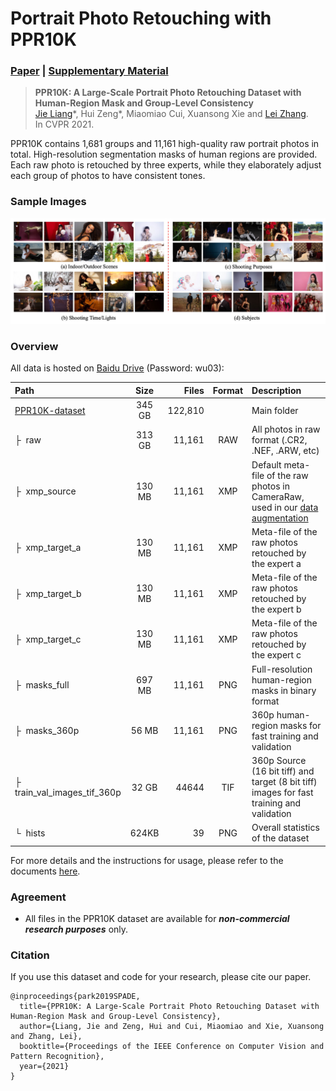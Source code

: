 # Portrait Photo Retouching with PPR10K

### [Paper]() |   [Supplementary Material]()

> **PPR10K: A Large-Scale Portrait Photo Retouching Dataset with Human-Region Mask and Group-Level Consistency** <br>
> [Jie Liang](liangjie.xyz)\*, Hui Zeng\*, Miaomiao Cui, Xuansong Xie and [Lei Zhang](https://www4.comp.polyu.edu.hk/~cslzhang/). <br>
> In CVPR 2021.

PPR10K contains 1,681 groups and 11,161 high-quality raw portrait photos in total. 
High-resolution segmentation masks of human regions are provided. 
Each raw photo is retouched by three experts, while they elaborately adjust each group of photos to have consistent tones.

### Sample Images

![sample_images](imgs/sample_imgs.jpg)

### Overview

All data is hosted on [Baidu Drive](https://pan.baidu.com/s/1hpMO__JIvqWImdL8rznYcw) (Password: wu03):

| Path | Size | Files | Format | Description
| :--- | :---: | ----: | :----: | :----------
| [PPR10K-dataset](https://pan.baidu.com/s/1hpMO__JIvqWImdL8rznYcw) | 345 GB | 122,810 | | Main folder
| &boxvr;&nbsp; raw | 313 GB | 11,161 | RAW | All photos in raw format (.CR2, .NEF, .ARW, etc)
| &boxvr;&nbsp; xmp_source | 130 MB | 11,161 | XMP | Default meta-file of the raw photos in CameraRaw, used in our [data augmentation]()
| &boxvr;&nbsp; xmp_target_a | 130 MB | 11,161 | XMP | Meta-file of the raw photos retouched by the expert a
| &boxvr;&nbsp; xmp_target_b | 130 MB | 11,161 | XMP | Meta-file of the raw photos retouched by the expert b
| &boxvr;&nbsp; xmp_target_c | 130 MB | 11,161 | XMP | Meta-file of the raw photos retouched by the expert c
| &boxvr;&nbsp; masks_full | 697 MB | 11,161 | PNG | Full-resolution human-region masks in binary format
| &boxvr;&nbsp; masks_360p | 56 MB | 11,161 | PNG | 360p human-region masks for fast training and validation
| &boxvr;&nbsp; train_val_images_tif_360p | 32 GB | 44644 | TIF | 360p Source (16 bit tiff) and target (8 bit tiff) images for fast training and validation
| &boxur;&nbsp; hists | 624KB | 39 | PNG | Overall statistics of the dataset

For more details and the instructions for usage, please refer to the documents [here](dataset/README.md).

### Agreement

- All files in the PPR10K dataset are available for ***non-commercial research purposes*** only.


### Citation
If you use this dataset and code for your research, please cite our paper.
```
@inproceedings{park2019SPADE,
  title={PPR10K: A Large-Scale Portrait Photo Retouching Dataset with Human-Region Mask and Group-Level Consistency},
  author={Liang, Jie and Zeng, Hui and Cui, Miaomiao and Xie, Xuansong and Zhang, Lei},
  booktitle={Proceedings of the IEEE Conference on Computer Vision and Pattern Recognition},
  year={2021}
}
```
